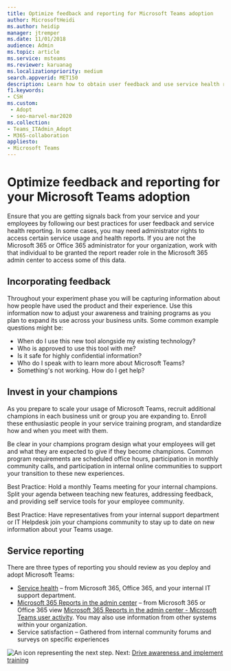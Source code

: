 ```yaml
---
title: Optimize feedback and reporting for Microsoft Teams adoption
author: MicrosoftHeidi
ms.author: heidip
manager: jtremper
ms.date: 11/01/2018
audience: Admin
ms.topic: article
ms.service: msteams
ms.reviewer: karuanag
ms.localizationpriority: medium
search.appverid: MET150
description: Learn how to obtain user feedback and use service health reporting in your Teams adoption.
f1.keywords:
- CSH
ms.custom: 
 - Adopt
 - seo-marvel-mar2020
ms.collection: 
- Teams_ITAdmin_Adopt
- M365-collaboration
appliesto: 
- Microsoft Teams
---
```


# Optimize feedback and reporting for your Microsoft Teams adoption

Ensure that you are getting signals back from your service and your employees by following our best practices for user feedback and service health reporting.  In some cases, you may need administrator rights to access certain service usage and health reports. If you are not the Microsoft 365 or Office 365 administrator for your organization, work with that individual to be granted the report reader role in the Microsoft 365 admin center to access some of this data.

## Incorporating feedback 

Throughout your experiment phase you will be capturing information about how people have used the product and their experience. Use this information now to adjust your awareness and training programs as you plan to expand its use across your business units. Some common example questions might be:

- When do I use this new tool alongside my existing technology?
- Who is approved to use this tool with me?
- Is it safe for highly confidential information? 
- Who do I speak with to learn more about Microsoft Teams?
- Something's not working. How do I get help?

## Invest in your champions

As you prepare to scale your usage of Microsoft Teams, recruit additional champions in each business unit or group you are expanding to. Enroll these enthusiastic people in your service training program, and standardize how and when you meet with them.
 
Be clear in your champions program design what your employees will get and what they are expected to give if they become champions. Common program requirements are scheduled office hours, participation in monthly community calls, and participation in internal online communities to support your transition to these new experiences.  

Best Practice: Hold a monthly Teams meeting for your internal champions. Split your agenda between teaching new features, addressing feedback, and providing self service tools for your employee community.

Best Practice: Have representatives from your internal support department or IT Helpdesk join your champions community to stay up to date on new information about your Teams usage. 

## Service reporting

There are three types of reporting you should review as you deploy and adopt Microsoft Teams:

- [Service health](https://status.office365.com/) – from Microsoft 365, Office 365, and your internal IT support department.
- [Microsoft 365 Reports in the admin center](/microsoft-365/admin/activity-reports/activity-reports) – from Microsoft 365 or Office 365 view [Microsoft 365 Reports in the admin center - Microsoft Teams user activity](/microsoft-365/admin/activity-reports/activity-reports). You may also use information from other systems within your organization.
- Service satisfaction – Gathered from internal community forums and surveys on specific experiences

![An icon representing the next step.](media/teams-adoption-next-icon.png) Next: [Drive awareness and implement training](teams-adoption-drive-awareness.md)
